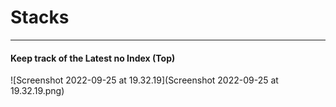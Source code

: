 # **Stacks**

---

#### Keep track of the Latest no Index (Top)

![Screenshot 2022-09-25 at 19.32.19](Screenshot 2022-09-25 at 19.32.19.png)